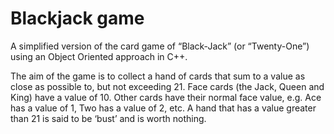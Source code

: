 # Blackjack game


A simplified version of the card game of “Black-Jack” (or “Twenty-One”) using an Object Oriented approach in C++.

The aim of the game is to collect a hand of cards that sum to a value as close as possible to, but not exceeding 21. Face cards (the Jack, Queen and King) have a value of 10. Other cards have their normal face value, e.g. Ace has a value of 1, Two has a value of 2, etc. A hand that has a value greater than 21 is said to be ‘bust’ and is worth nothing.
